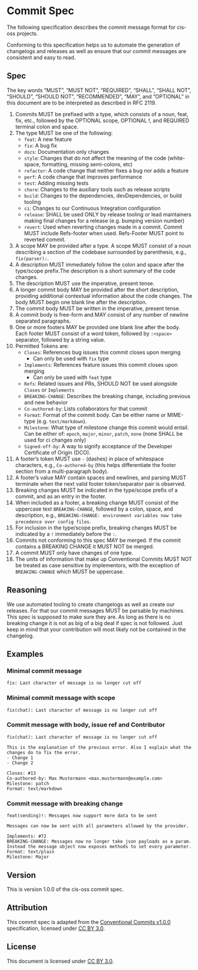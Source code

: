 # Commit Spec

The following specification describes the commit message format for cis-oss projects.

Conforming to this specification helps us to automate the generation of changelogs and releases as well as ensure that our commit messages are consistent and easy to read.

## Spec

The key words “MUST”, “MUST NOT”, “REQUIRED”, “SHALL”, “SHALL NOT”, “SHOULD”, “SHOULD NOT”, “RECOMMENDED”, “MAY”, and “OPTIONAL” in this document are to be interpreted as described in RFC 2119.

1. Commits MUST be prefixed with a type, which consists of a noun, feat, fix, etc., followed by the OPTIONAL scope, OPTIONAL !, and REQUIRED terminal colon and space.
2. The type MUST be one of the following:
    - ```feat```: A new feature
    - ```fix```: A bug fix
    - ```docs```: Documentation only changes
    - ```style```: Changes that do not affect the meaning of the code (white-space, formatting, missing semi-colons, etc)
    - ```refactor```: A code change that neither fixes a bug nor adds a feature
    - ```perf```: A code change that improves performance
    - ```test```: Adding missing tests
    - ```chore```: Changes to the auxiliary tools such as release scripts
    - ```build```: Changes to the dependencies, devDependencies, or build tooling
    - ```ci```: Changes to our Continuous Integration configuration
    - ```release```: SHALL be used ONLY by release tooling or lead maintainers making final changes for a release (e.g. bumping version number)
    - ```revert```: Used when reverting changes made in a commit. Commit MUST include Refs-footer when used. Refs-Footer MUST point to reverted commit.
3. A scope MAY be provided after a type. A scope MUST consist of a noun describing a section of the codebase surrounded by parenthesis, e.g., ```fix(parser):```.
4. A description MUST immediately follow the colon and space after the type/scope prefix.The description is a short summary of the code changes.
5. The description MUST use the imperative, present tense.
6. A longer commit body MAY be provided after the short description, providing additional contextual information about the code changes. The body MUST begin one blank line after the description.
7. The commit body MUST be written in the imperative, present tense.
8. A commit body is free-form and MAY consist of any number of newline separated paragraphs.
9. One or more footers MAY be provided one blank line after the body. Each footer MUST consist of a word token, followed by `:<space>` separator, followed by a string value.
10. Permitted Tokens are:
    - ```Closes```: References bug issues this commit closes upon merging
        - Can only be used with ```fix``` type
    - ```Implements```: References feature issues this commit closes upon merging
        - Can only be used with ```feat``` type
    - ```Refs```: Related issues and PRs, SHOULD NOT be used alongside ```Closes``` or ```Implements```
    - ```BREAKING-CHANGE```: Describes the breaking change, including previous and new behavior
    - ```Co-authored-by```: Lists collaborators for that commit
    - ```Format```: Format of the commit body. Can be either name or MIME-type (e.g. ```text/markdown```).
    - ```Milestone```: What type of milestone change this commit would entail. Can be either of: ```epoch```, ```major```, ```minor```, ```patch```, ```none``` (none SHALL be used for ci changes only)
    - ```Signed-off-by```: A way to signify acceptance of the Developer Certificate of Origin (DCO).
11. A footer’s token MUST use ```-``` (dashes) in place of whitespace characters, e.g., ```Co-authored-by``` (this helps differentiate the footer section from a multi-paragraph body).
12. A footer’s value MAY contain spaces and newlines, and parsing MUST terminate when the next valid footer token/separator pair is observed.
13. Breaking changes MUST be indicated in the type/scope prefix of a commit, and as an entry in the footer.
14. When included as a footer, a breaking change MUST consist of the uppercase text ```BREAKING-CHANGE```, followed by a colon, space, and description, e.g., ```BREAKING-CHANGE: environment variables now take precedence over config files```.
16. For inclusion in the type/scope prefix, breaking changes MUST be indicated by a ```!``` immediately before the ```:```.
17. Commits not conforming to this spec MAY be merged. If the commit contains a BREAKING CHANGE it MUST NOT be merged.
18. A commit MUST only have changes of one type.
19. The units of information that make up Conventional Commits MUST NOT be treated as case sensitive by implementors, with the exception of ```BREAKING-CHANGE``` which MUST be uppercase.

## Reasoning
We use automated tooling to create changelogs as well as create our releases. For that our commit messages MUST be parsable by machines. This spec is supposed to make sure they are.
As long as there is no breaking change it is not as big of a big deal if spec is not followed. Just keep in mind that your contribution will most likely not be contained in the changelog.

## Examples
### Minimal commit message
```fix: Last character of message is no longer cut off```

### Minimal commit message with scope
```fix(chat): Last character of message is no longer cut off```

### Commit message with body, issue ref and Contributor
```
fix(chat): Last character of message is no longer cut off

This is the explanation of the previous error. Also I explain what the changes do to fix the error.
- Change 1
- Change 2

Closes: #13
Co-authored-by: Max Mustermann <max.mustermann@example.com>
Milestone: patch
Format: text/markdown
```

### Commit message with breaking change
```
feat(sending)!: Messages now support more data to be sent

Messages can now be sent with all parameters allowed by the provider.

Implements: #72
BREAKING-CHANGE: Messages now no longer take json payloads as a param.
Instead the message object now exposes methods to set every parameter.
Format: text/plain
Milestone: Major
```

## Version
This is version 1.0.0 of the cis-oss commit spec.

## Attribution
This commit spec is adapted from the [Conventional Commits v1.0.0](https://www.conventionalcommits.org/en/v1.0.0) specification, licensed under [CC BY 3.0](https://creativecommons.org/licenses/by/3.0/).

## License
This document is licensed under [CC BY 3.0](https://creativecommons.org/licenses/by/3.0/).
